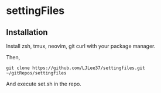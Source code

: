 # settingFiles
## Installation
Install zsh, tmux, neovim, git curl with your package manager.

Then,

`git clone https://github.com/LJLee37/settingfiles.git ~/gitRepos/settingfiles`

And execute set.sh in the repo.
